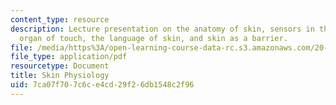 ```yaml
---
content_type: resource
description: Lecture presentation on the anatomy of skin, sensors in the skin, the
  organ of touch, the language of skin, and skin as a barrier.
file: /media/https%3A/open-learning-course-data-rc.s3.amazonaws.com/20-441j-biomaterials-tissue-interactions-fall-2009/7ca07f707c6ce4cd29f26db1548c2f96_MIT20_441JF09_lec18a_iy.pdf
file_type: application/pdf
resourcetype: Document
title: Skin Physiology
uid: 7ca07f70-7c6c-e4cd-29f2-6db1548c2f96
---
```

